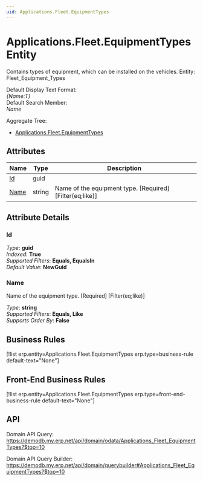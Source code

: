 ```yaml
---
uid: Applications.Fleet.EquipmentTypes
---
```

# Applications.Fleet.EquipmentTypes Entity

Contains types of equipment, which can be installed on the vehicles. Entity: Fleet_Equipment_Types

Default Display Text Format:  
_{Name:T}_  
Default Search Member:  
_Name_  

Aggregate Tree:  
* [Applications.Fleet.EquipmentTypes](Applications.Fleet.EquipmentTypes.md)  

## Attributes

| Name | Type | Description |
| ---- | ---- | --- |
| [Id](Applications.Fleet.EquipmentTypes.md#id) | guid |  
| [Name](Applications.Fleet.EquipmentTypes.md#name) | string | Name of the equipment type. [Required] [Filter(eq;like)] 


## Attribute Details

### Id

_Type_: **guid**  
_Indexed_: **True**  
_Supported Filters_: **Equals, EqualsIn**  
_Default Value_: **NewGuid**  

### Name

Name of the equipment type. [Required] [Filter(eq;like)]

_Type_: **string**  
_Supported Filters_: **Equals, Like**  
_Supports Order By_: **False**  



## Business Rules

[!list erp.entity=Applications.Fleet.EquipmentTypes erp.type=business-rule default-text="None"]

## Front-End Business Rules

[!list erp.entity=Applications.Fleet.EquipmentTypes erp.type=front-end-business-rule default-text="None"]

## API

Domain API Query:
<https://demodb.my.erp.net/api/domain/odata/Applications_Fleet_EquipmentTypes?$top=10>

Domain API Query Builder:
<https://demodb.my.erp.net/api/domain/querybuilder#Applications_Fleet_EquipmentTypes?$top=10>

